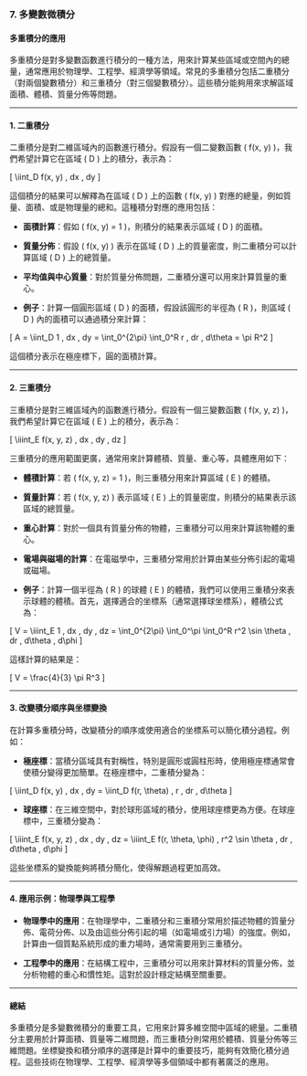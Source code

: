 ### **7. 多變數微積分**  
#### **多重積分的應用**

多重積分是對多變數函數進行積分的一種方法，用來計算某些區域或空間內的總量，通常應用於物理學、工程學、經濟學等領域。常見的多重積分包括二重積分（對兩個變數積分）和三重積分（對三個變數積分）。這些積分能夠用來求解區域面積、體積、質量分佈等問題。

---

#### **1. 二重積分**

二重積分是對二維區域內的函數進行積分。假設有一個二變數函數 \( f(x, y) \)，我們希望計算它在區域 \( D \) 上的積分，表示為：

\[
\iint_D f(x, y) \, dx \, dy
\]

這個積分的結果可以解釋為在區域 \( D \) 上的函數 \( f(x, y) \) 對應的總量，例如質量、面積、或是物理量的總和。這種積分對應的應用包括：

- **面積計算**：假如 \( f(x, y) = 1 \)，則積分的結果表示區域 \( D \) 的面積。

- **質量分佈**：假設 \( f(x, y) \) 表示在區域 \( D \) 上的質量密度，則二重積分可以計算區域 \( D \) 上的總質量。

- **平均值與中心質量**：對於質量分佈問題，二重積分還可以用來計算質量的重心。

- **例子**：計算一個圓形區域 \( D \) 的面積，假設該圓形的半徑為 \( R \)，則區域 \( D \) 內的面積可以通過積分來計算：

\[
A = \iint_D 1 \, dx \, dy = \int_0^{2\pi} \int_0^R r \, dr \, d\theta = \pi R^2
\]

這個積分表示在極座標下，圓的面積計算。

---

#### **2. 三重積分**

三重積分是對三維區域內的函數進行積分。假設有一個三變數函數 \( f(x, y, z) \)，我們希望計算它在區域 \( E \) 上的積分，表示為：

\[
\iiint_E f(x, y, z) \, dx \, dy \, dz
\]

三重積分的應用範圍更廣，通常用來計算體積、質量、重心等，具體應用如下：

- **體積計算**：若 \( f(x, y, z) = 1 \)，則三重積分用來計算區域 \( E \) 的體積。

- **質量計算**：若 \( f(x, y, z) \) 表示區域 \( E \) 上的質量密度，則積分的結果表示該區域的總質量。

- **重心計算**：對於一個具有質量分佈的物體，三重積分可以用來計算該物體的重心。

- **電場與磁場的計算**：在電磁學中，三重積分常用於計算由某些分佈引起的電場或磁場。

- **例子**：計算一個半徑為 \( R \) 的球體 \( E \) 的體積，我們可以使用三重積分來表示球體的體積。首先，選擇適合的坐標系（通常選擇球坐標系），體積公式為：

\[
V = \iiint_E 1 \, dx \, dy \, dz = \int_0^{2\pi} \int_0^\pi \int_0^R r^2 \sin \theta \, dr \, d\theta \, d\phi
\]

這樣計算的結果是：

\[
V = \frac{4}{3} \pi R^3
\]

---

#### **3. 改變積分順序與坐標變換**

在計算多重積分時，改變積分的順序或使用適合的坐標系可以簡化積分過程。例如：

- **極座標**：當積分區域具有對稱性，特別是圓形或圓柱形時，使用極座標通常會使積分變得更加簡單。在極座標中，二重積分變為：

\[
\iint_D f(x, y) \, dx \, dy = \iint_D f(r, \theta) \, r \, dr \, d\theta
\]

- **球座標**：在三維空間中，對於球形區域的積分，使用球座標更為方便。在球座標中，三重積分變為：

\[
\iiint_E f(x, y, z) \, dx \, dy \, dz = \iiint_E f(r, \theta, \phi) \, r^2 \sin \theta \, dr \, d\theta \, d\phi
\]

這些坐標系的變換能夠將積分簡化，使得解題過程更加高效。

---

#### **4. 應用示例：物理學與工程學**

- **物理學中的應用**：在物理學中，二重積分和三重積分常用於描述物體的質量分佈、電荷分佈、以及由這些分佈引起的場（如電場或引力場）的強度。例如，計算由一個質點系統形成的重力場時，通常需要用到三重積分。

- **工程學中的應用**：在結構工程中，三重積分可以用來計算材料的質量分佈，並分析物體的重心和慣性矩。這對於設計穩定結構至關重要。

---

#### **總結**

多重積分是多變數微積分的重要工具，它用來計算多維空間中區域的總量。二重積分主要用於計算面積、質量等二維問題，而三重積分則常用於體積、質量分佈等三維問題。坐標變換和積分順序的選擇是計算中的重要技巧，能夠有效簡化積分過程。這些技術在物理學、工程學、經濟學等多個領域中都有著廣泛的應用。